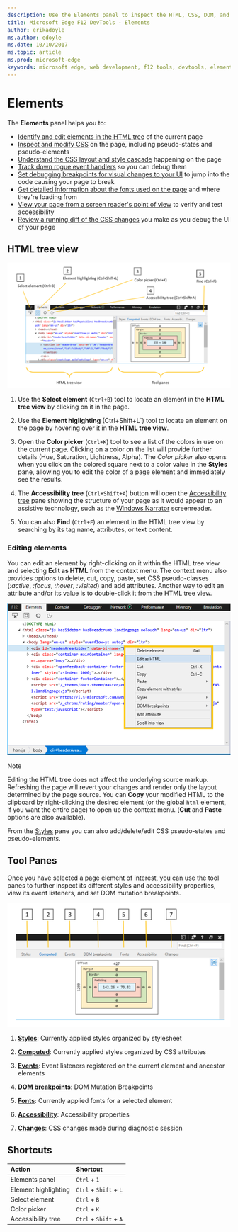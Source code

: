 ```yaml
---
description: Use the Elements panel to inspect the HTML, CSS, DOM, and accessibility of your page.
title: Microsoft Edge F12 DevTools - Elements
author: erikadoyle
ms.author: edoyle
ms.date: 10/10/2017
ms.topic: article
ms.prod: microsoft-edge
keywords: microsoft edge, web development, f12 tools, devtools, elements, html, css, dom breakpoints, events, accessibility
---
```


# Elements

The **Elements** panel helps you to:

* [Identify and edit elements in the HTML tree](#html-tree-view) of the current page
* [Inspect and modify CSS](./elements/styles.md) on the page, including pseudo-states and pseudo-elements
* [Understand the CSS layout and style cascade](./elements/computed.md) happening on the page
* [Track down rogue event handlers](./elements/events.md) so you can debug them
* [Set debugging breakpoints for visual changes to your UI](./elements/dom-breakpoints.md) to jump into the code causing your page to break
* [Get detailed information about the fonts used on the page](./elements/fonts.md) and where they're loading from
* [View your page from a screen reader's point of view](./elements/accessibility.md) to verify and test accessibility 
* [Review a running diff of the CSS changes](./elements/changes.md) you make as you debug the UI of your page

## HTML tree view

![The Microsoft Edge F12 DevTools Elements panel](./media/elements.png)

1. Use the **Select element** (`Ctrl+B`) tool to locate an element in the **HTML tree view** by clicking on it in the page.

2. Use the **Element higlighting** (Ctrl+Shift+L`) tool to locate an element on the page by hovering over it in the **HTML tree view**.

3. Open the **Color picker** (`Ctrl+K`) tool to see a list of the colors in use on the current page. Clicking on a color on the list will provide further details (Hue, Saturation, Lightness, Alpha). The *Color picker* also opens when you click on the colored square next to a color value in the **Styles** pane, allowing you to edit the color of a page element and immediately see the results.

4. The **Accessibility tree** (`Ctrl+Shift+A`) button will open the [Accessibility tree](#accessibility) pane showing the structure of your page as it would appear to an assistive technology, such as the [Windows Narrator](https://support.microsoft.com/en-us/help/22798/windows-10-narrator-get-started) screenreader.

5. You can also **Find** (`Ctrl+F`) an element in the HTML tree view by searching by its tag name, attributes, or text content.

### Editing elements

You can edit an element by right-clicking on it within the HTML tree view and selecting **Edit as HTML** from the context menu. The context menu also provides options to delete, cut, copy, paste, set CSS pseudo-classes (*:active*, *:focus*, *:hover*, *:visited*) and add attributes. Another way to edit an attribute and/or its value is to double-click it from the HTML tree view.

![HTML tree view context menu](./media/elements_html_tree_context.png)

> [!NOTE]
> Editing the HTML tree does not affect the underlying source markup. Refreshing the page will revert your changes and render only the layout determined by the page source. You can **Copy** your modified HTML to the clipboard by right-clicking the desired element (or the global `html` element, if you want the entire page) to open up the context menu. (**Cut** and **Paste** options are also available).

From the [Styles](#styles) pane you can also add/delete/edit CSS pseudo-states and pseudo-elements.

## Tool Panes

Once you have selected a page element of interest, you can use the tool panes to further inspect its different styles and accessibility properties, view its event listeners, and set DOM mutation breakpoints.

![Tools panes on the Elements panel](./media/elements_toolpanes.png)

1. [**Styles**](./elements/styles.md): Currently applied styles organized by stylesheet

2. [**Computed**](./elements/computed.md): Currently applied styles organized by CSS attributes

3. [**Events**](./elements/events.md): Event listeners registered on the current element and ancestor elements

4. [**DOM breakpoints**](./elements/dom-breakpoints.md): DOM Mutation Breakpoints 

5. [**Fonts**](./elements/fonts.md): Currently applied fonts for a selected element

6. [**Accessibility**](./elements/accessibility.md):  Accessibility properties

7. [**Changes**](./elements/changes.md): CSS changes made during diagnostic session  

## Shortcuts

Action | Shortcut
:------------ | :-------------
Elements panel | `Ctrl` + `1`
Element highlighting | `Ctrl` + `Shift` + `L`
Select element | `Ctrl` + `B`
Color picker  | `Ctrl` + `K`
Accessibility tree | `Ctrl` + `Shift` + `A`